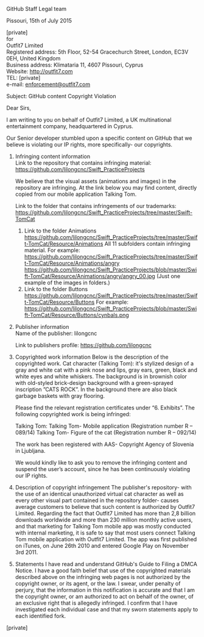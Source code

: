 
GitHub Staff
Legal team

Pissouri, 15th of July 2015

[private]  
for  
Outfit7 Limited  
Registered address: 5th Floor, 52-54 Gracechurch Street, London, EC3V 0EH, United Kingdom  
Business address: Klimataria 11, 4607 Pissouri, Cyprus  
Website: http://outfit7.com  
TEL: [private]  
e-mail: enforcement@outfit7.com  

Subject: GitHub content Copyright Violation

Dear Sirs,

I am writing to you on behalf of Outfit7 Limited, a UK multinational entertainment company, headquartered in Cyprus.

Our Senior developer stumbled upon a specific content on GitHub that we believe is violating our IP rights, more specifically- our copyrights.

1. Infringing content information  
Link to the repository that contains infringing material:
   https://github.com/lilongcnc/Swift_PracticeProjects

   We believe that the visual assets (animations and images) in the repository are infringing.
At the link below you may find content, directly copied from our mobile application Talking Tom.

   Link to the folder that contains infringements of our trademarks:
  https://github.com/lilongcnc/Swift_PracticeProjects/tree/master/Swift-TomCat

   1. Link to the folder Animations
https://github.com/lilongcnc/Swift_PracticeProjects/tree/master/Swift-TomCat/Resource/Animations
All 11 subfolders contain infringing material.
For example:
https://github.com/lilongcnc/Swift_PracticeProjects/tree/master/Swift-TomCat/Resource/Animations/angry
https://github.com/lilongcnc/Swift_PracticeProjects/blob/master/Swift-TomCat/Resource/Animations/angry/angry_00.jpg  (Just one example of the images in folders.)
   2. Link to the folder Buttons
https://github.com/lilongcnc/Swift_PracticeProjects/tree/master/Swift-TomCat/Resource/Buttons
For example:
https://github.com/lilongcnc/Swift_PracticeProjects/blob/master/Swift-TomCat/Resource/Buttons/cynbals.png

2. Publisher information  
Name of the publisher: lilongcnc

   Link to publishers profile:
https://github.com/lilongcnc

3. Copyrighted work information
Below is the description of the copyrighted work.
Cat character (Talking Tom): it's stylized design of a gray and white cat with a pink nose and lips, gray ears, green, black and white eyes and white whiskers.
The background is in brownish color with old-styled brick-design background with a green-sprayed inscription ”CATS ROCK”. In the background there are also black garbage baskets with gray flooring.

   Please find the relevant registration certificates under “6. Exhibits”.
The following copyrighted work is being infringed:

   Talking Tom:
   Talking Tom- Mobile application (Registration number R – 089/14)
   Talking Tom- Figure of the cat (Registration number R – 092/14)

   The work has been registered with AAS- Copyright Agency of Slovenia in Ljubljana.

   We would kindly like to ask you to remove the infringing content and suspend the user’s account, since he has been continuously violating our IP rights.

4. Description of copyright infringement
The publisher's repository- with the use of an identical unauthorized virtual cat character as well as every other visual part contained in the repository folder- causes average customers to believe that such content is authorized by Outfit7 Limited.
Regarding the fact that Outfit7 Limited has more than 2,8 billion downloads worldwide and more than 230 million monthly active users, and that marketing for Talking Tom mobile app was mostly conducted with internal marketing, it is safe to say that most users connect Talking Tom mobile application with Outfit7 Limited.
The app was first published on iTunes, on June 26th 2010 and entered Google Play on November 3rd 2011.

5. Statements
I have read and understand GitHub's Guide to Filing a DMCA Notice.
I have a good faith belief that use of the copyrighted materials described above on the infringing web pages is not authorized by the copyright owner, or its agent, or the law.
I swear, under penalty of perjury, that the information in this notification is accurate and that I am the copyright owner, or am authorized to act on behalf of the owner, of an exclusive right that is allegedly infringed.
I confirm that I have investigated each individual case and that my sworn statements apply to each identified fork.


[private]
